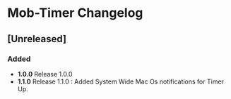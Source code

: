 <!-- Keep a Changelog guide -> https://keepachangelog.com -->

# Mob-Timer Changelog

## [Unreleased]
### Added
- <strong>1.0.0</strong> Release 1.0.0
- <strong>1.1.0</strong> Release 1.1.0 : Added System Wide Mac Os notifications for Timer Up.